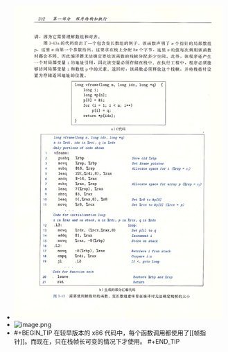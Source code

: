 - ![image.png](../assets/image_1700318026710_0.png)
- ![image.png](../assets/image_1700318096872_0.png)
- #+BEGIN_TIP
  在较早版本的 x86 代码中，每个函数调用都使用了[[帧指针]]。而现在，只在栈帧长可变的情况下才使用。
  #+END_TIP